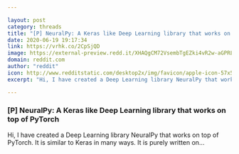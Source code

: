 ```yaml
---

layout: post
category: threads
title: "[P] NeuralPy: A Keras like Deep Learning library that works on top of PyTorch"
date: 2020-06-19 19:17:34
link: https://vrhk.co/2CpSjQD
image: https://external-preview.redd.it/XHAQgCM72VsembTgEZki4vR2w-aGPRLj5N-Eyy1-0Pw.jpg?width=1200&height=400&auto=webp&crop=1200:400,smart&s=f3519adf5bccceb55086c988010a4ec81700ecfb
domain: reddit.com
author: "reddit"
icon: http://www.redditstatic.com/desktop2x/img/favicon/apple-icon-57x57.png
excerpt: "Hi, I have created a Deep Learning library NeuralPy that works on top of PyTorch. It is similar to Keras in many ways. It is purely written on..."

---
```


### [P] NeuralPy: A Keras like Deep Learning library that works on top of PyTorch

Hi, I have created a Deep Learning library NeuralPy that works on top of PyTorch. It is similar to Keras in many ways. It is purely written on...